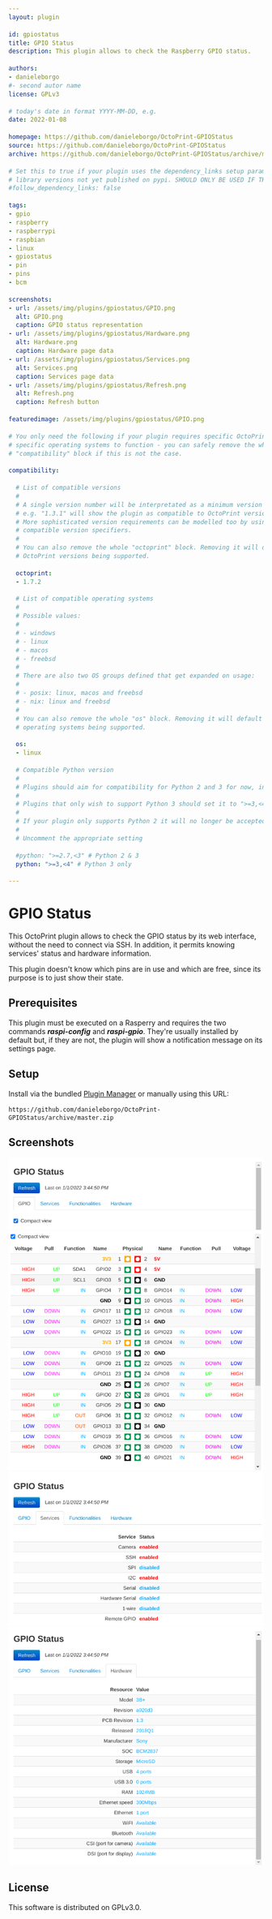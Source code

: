 ```yaml
---
layout: plugin

id: gpiostatus
title: GPIO Status
description: This plugin allows to check the Raspberry GPIO status.

authors:
- danieleborgo
#- second autor name
license: GPLv3

# today's date in format YYYY-MM-DD, e.g.
date: 2022-01-08

homepage: https://github.com/danieleborgo/OctoPrint-GPIOStatus
source: https://github.com/danieleborgo/OctoPrint-GPIOStatus
archive: https://github.com/danieleborgo/OctoPrint-GPIOStatus/archive/master.zip

# Set this to true if your plugin uses the dependency_links setup parameter to include
# library versions not yet published on pypi. SHOULD ONLY BE USED IF THERE IS NO OTHER OPTION!
#follow_dependency_links: false

tags:
- gpio
- raspberry
- raspberrypi
- raspbian
- linux
- gpiostatus
- pin
- pins
- bcm

screenshots:
- url: /assets/img/plugins/gpiostatus/GPIO.png
  alt: GPIO.png
  caption: GPIO status representation
- url: /assets/img/plugins/gpiostatus/Hardware.png
  alt: Hardware.png
  caption: Hardware page data
- url: /assets/img/plugins/gpiostatus/Services.png
  alt: Services.png
  caption: Services page data
- url: /assets/img/plugins/gpiostatus/Refresh.png
  alt: Refresh.png
  caption: Refresh button

featuredimage: /assets/img/plugins/gpiostatus/GPIO.png

# You only need the following if your plugin requires specific OctoPrint versions or
# specific operating systems to function - you can safely remove the whole
# "compatibility" block if this is not the case.

compatibility:

  # List of compatible versions
  #
  # A single version number will be interpretated as a minimum version requirement,
  # e.g. "1.3.1" will show the plugin as compatible to OctoPrint versions 1.3.1 and up.
  # More sophisticated version requirements can be modelled too by using PEP440
  # compatible version specifiers.
  #
  # You can also remove the whole "octoprint" block. Removing it will default to all
  # OctoPrint versions being supported.

  octoprint:
  - 1.7.2

  # List of compatible operating systems
  #
  # Possible values:
  #
  # - windows
  # - linux
  # - macos
  # - freebsd
  #
  # There are also two OS groups defined that get expanded on usage:
  #
  # - posix: linux, macos and freebsd
  # - nix: linux and freebsd
  #
  # You can also remove the whole "os" block. Removing it will default to all
  # operating systems being supported.

  os:
  - linux

  # Compatible Python version
  #
  # Plugins should aim for compatibility for Python 2 and 3 for now, in which case the value should be ">=2.7,<4".
  #
  # Plugins that only wish to support Python 3 should set it to ">=3,<4".
  #
  # If your plugin only supports Python 2 it will no longer be accepted on the plugin repository.
  #
  # Uncomment the appropriate setting

  #python: ">=2.7,<3" # Python 2 & 3
  python: ">=3,<4" # Python 3 only

---
```


# GPIO Status

This OctoPrint plugin allows to check the GPIO status
by its web interface, without the need to connect via SSH.
In addition, it permits knowing services' status and
hardware information.

This plugin doesn't know which pins are in use and which
are free, since its purpose is to just show their state.

## Prerequisites

This plugin must be executed on a Rasperry and  requires
the two commands __*raspi-config*__ and __*raspi-gpio*__.
They're usually installed by default but, if they are not,
the plugin will show a notification message on its
settings page.

## Setup

Install via the bundled [Plugin Manager](https://docs.octoprint.org/en/master/bundledplugins/pluginmanager.html)
or manually using this URL:

    https://github.com/danieleborgo/OctoPrint-GPIOStatus/archive/master.zip


## Screenshots

![Refresh](/assets/img/plugins/gpiostatus/Refresh.png)
![GPIO](/assets/img/plugins/gpiostatus/GPIO.png)
![Services](/assets/img/plugins/gpiostatus/Services.png)
![Hardware](/assets/img/plugins/gpiostatus/Hardware.png)

## License

This software is distributed on GPLv3.0.

